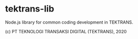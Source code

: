 # tektrans-lib

Node.js library for common coding development in TEKTRANS.

(c) PT TEKNOLOGI TRANSAKSI DIGITAL (TEKTRANS), 2020
